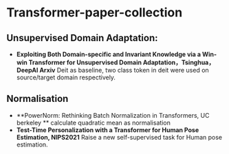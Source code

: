 # Transformer-paper-collection

## Unsupervised Domain Adaptation:
- **Exploiting Both Domain-specific and Invariant Knowledge via a Win-win Transformer for Unsupervised Domain Adaptation，Tsinghua，DeepAI Arxiv**
    Deit as baseline, two class token in deit were used on source/target domain respectively.
    
## Normalisation
- **PowerNorm: Rethinking Batch Normalization in Transformers, UC berkeley ** calculate quadratic mean as normalisation
- **Test-Time Personalization with a Transformer for Human Pose Estimation, NIPS2021** Raise a new self-supervised task for Human pose estimation. 
